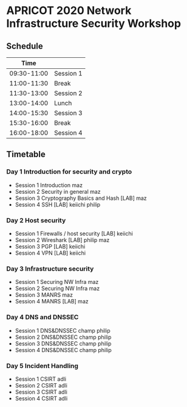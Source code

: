 # APRICOT 2020 Network Infrastructure Security Workshop

## Schedule

|Time        | 	|
|----------- | --------- |
|09:30-11:00 | Session 1 |
|11:00-11:30 | Break |
|11:30-13:00 | Session 2 |
|13:00-14:00 | Lunch |
|14:00-15:30 | Session 3 |
|15:30-16:00 | Break |
|16:00-18:00 | Session 4 |

## Timetable

### Day 1 Introduction for security and crypto
- Session 1 Introduction		maz
- Session 2 Security in general	maz
- Session 3 Cryptography Basics and Hash [LAB]	maz
- Session 4 SSH [LAB]	keiichi philip

### Day 2 Host security
- Session 1 Firewalls / host security [LAB]	keiichi
- Session 2 Wireshark [LAB]	philip maz
- Session 3 PGP [LAB]		keiichi
- Session 4 VPN [LAB]		keiichi

### Day 3 Infrastructure security
- Session 1 Securing NW Infra	maz
- Session 2 Securing NW Infra	maz
- Session 3 MANRS		maz
- Session 4 MANRS [LAB]		maz

### Day 4 DNS and DNSSEC
- Session 1 DNS&DNSSEC	champ philip
- Session 2 DNS&DNSSEC	champ philip
- Session 3 DNS&DNSSEC	champ philip
- Session 4 DNS&DNSSEC	champ philip

### Day 5 Incident Handling
- Session 1 CSIRT		adli
- Session 2 CSIRT		adli
- Session 3 CSIRT		adli
- Session 4 CSIRT		adli
